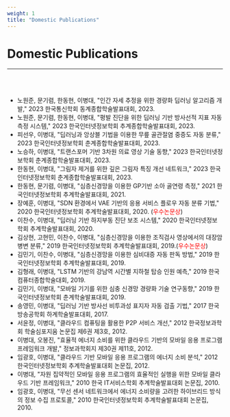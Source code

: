 ```yaml
---
weight: 1
title: "Domestic Publications"
---
```


# Domestic Publications
---
<br><br>
- 노원준, 문기렴, 한동현, 이병대, "인간 자세 추정을 위한 경량화 딥러닝 알고리즘 개발," 2023 한국통신학회 동계종합학술발표대회, 2023. 
- 노원준, 문기렴, 한동현, 이병대, "평발 진단을 위한 딥러닝 기반 방사선적 지표 자동 측정 시스템," 2023 한국인터넷정보학회 추계종합학술발표대회, 2023. 
- 피선우, 이병대, "딥러닝과 앙상블 기법을 이용한 무릎 골관절염 중증도 자동 분류," 2023 한국인터넷정보학회 춘계종합학술발표대회, 2023. 
- 노승하, 이병대, "트랜스포머 기반 3차원 의료 영상 기술 동향," 2023 한국인터넷정보학회 춘계종합학술발표대회, 2023. 
- 한동현, 이병대, "그림자 제거를 위한 깊은 그림자 특징 개선 네트워크," 2023 한국인터넷정보학회 춘계종합학술발표대회, 2023. 
- 한동현, 문기렴, 이병대, "심층신경망을 이용한 GP기반 소아 골연령 측정," 2021 한국인터넷정보학회 추계학술발표대회, 2021. 
- 장예훈, 이병대, "SDN 환경에서 VAE 기반의 응용 서비스 플로우 자동 분류 기법," 2020 한국인터넷정보학회 추계학술발표대회, 2020. (<font color=red>우수논문상</font>)
- 이찬수, 이병대, "딥러닝 기반 하지부동 진단 보조 시스템," 2020 한국인터넷정보학회 추계학술발표대회, 2020.
- 김상현, 고현민, 이찬수, 이병대, "심층신경망을 이용한 조직검사 영상에서의 대장암 병변 분류," 2019 한국인터넷정보학회 추계학술발표대회, 2019.(<font color=red>우수논문상</font>)
- 김민기, 이찬수, 이병대, "심층신경망을 이용한 심비대증 자동 판독 방법," 2019 한국인터넷정보학회 추계학술발표대회, 2019.
- 김형래, 이병대, "LSTM 기반의 강남역 시간별 지하철 탑승 인원 예측," 2019 한국컴퓨터종합학술대회, 2019.
- 김민기, 이병대, "모바일 기기를 위한 심충 신경망 경량화 기술 연구동향," 2019 한국인터넷정보학회 춘계학술발표대회, 2019.
- 송영민, 이병대, "딥러닝 기반 방사선 비투과성 표지자 자동 검출 기법," 2017 한국방송공학회 하계학술발표대회, 2017.
- 서윤정, 이병대, "클라우드 컴퓨팅을 활용한 P2P 서비스 개선," 2012 한국정보과학회 학술심포지움 논문집 제6권 제3호, 2012.
- 이병대, 오봉진, "효율적 에너지 소비를 위한 클라우드 기반의 모바일 응용 프로그램 프레임워크 개발," 정보과학회지 제30권 제11호, 2012.
- 임광호, 이병대, "클라우드 기반 모바일 응용 프로그램의 에너지 소비 분석," 2012 한국인터넷정보학회 추계학술발표대회 논문집, 2012.
- 이병대, "자원 집약적인 모바일 응용 프로그램의 효율적인 실행을 위한 모바일 클라우드 기반 프레임워크," 2010 한국 IT서비스학회 추계학술발표대회 논문집, 2010.
- 임광호, 이병대, "무선 센서 네트워크에서 에너지 소비량을 고려한 하이브리드 방식의 정보 수집 프로토콜," 2010 한국인터넷정보학회 추계학술발표대회 논문집, 2010.
